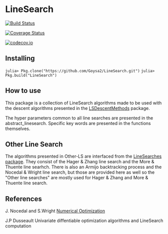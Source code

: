 # LineSearch

[![Build Status](https://travis-ci.org/Goysa2/LineSearch.jl.svg?branch=master)](https://travis-ci.org/Goysa2/LineSearch.jl)

[![Coverage Status](https://coveralls.io/repos/Goysa2/LineSearch.jl/badge.svg?branch=master&service=github)](https://coveralls.io/github/Goysa2/LineSearch.jl?branch=master)

[![codecov.io](http://codecov.io/github/Goysa2/LineSearch.jl/coverage.svg?branch=master)](http://codecov.io/github/Goysa2/LineSearch.jl?branch=master)

## Installing
`julia> Pkg.clone("https://github.com/Goysa2/LineSearch.git")`
`julia> Pkg.build("LineSearch")`

## How to use
This package is a collection of LineSearch algorithms made to be used with the descent algorithms presented in the [LSDescentMethods](https://github.com/vepiteski/LSDescentMethods) package.

The hyper parameters common to all line searches are presented in the abstract_linesearch. Specific key words are presented in the functions themselves.

## Other Line Search
The algorithms presented in Other-LS are interfaced from the [LineSearches package](https://github.com/JuliaNLSolvers/LineSearches.jl). They consist of the Hager & Zhang line search and the More & Thuente line searhch. There is also an Armijo backtracking process and the Nocedal & Wright line search, but those are provided here as well so the "Other line searches" are mostly used for Hager & Zhang and More & Thuente line search.


## References
J. Nocedal and S.Wright [Numerical Optimization](http://www.bioinfo.org.cn/~wangchao/maa/Numerical_Optimization.pdf)

J.P Dusseault Univariate diffentiable optimization algorithms and LineSearch computation
